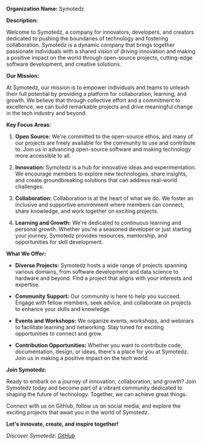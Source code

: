 **Organization Name:** Symotedz

**Description:**

Welcome to Symotedz, a company for innovators, developers, and creators dedicated to pushing the boundaries of technology and fostering collaboration. Symotedz is a dynamic company that brings together passionate individuals with a shared vision of driving innovation and making a positive impact on the world through open-source projects, cutting-edge software development, and creative solutions.

**Our Mission:**

At Symotedz, our mission is to empower individuals and teams to unleash their full potential by providing a platform for collaboration, learning, and growth. We believe that through collective effort and a commitment to excellence, we can build remarkable projects and drive meaningful change in the tech industry and beyond.

**Key Focus Areas:**

1. **Open Source:** We're committed to the open-source ethos, and many of our projects are freely available for the community to use and contribute to. Join us in advancing open-source software and making technology more accessible to all.

2. **Innovation:** Symotedz is a hub for innovative ideas and experimentation. We encourage members to explore new technologies, share insights, and create groundbreaking solutions that can address real-world challenges.

3. **Collaboration:** Collaboration is at the heart of what we do. We foster an inclusive and supportive environment where members can connect, share knowledge, and work together on exciting projects.

4. **Learning and Growth:** We're dedicated to continuous learning and personal growth. Whether you're a seasoned developer or just starting your journey, Symotedz provides resources, mentorship, and opportunities for skill development.

**What We Offer:**

- **Diverse Projects:** Symotedz hosts a wide range of projects spanning various domains, from software development and data science to hardware and beyond. Find a project that aligns with your interests and expertise.

- **Community Support:** Our community is here to help you succeed. Engage with fellow members, seek advice, and collaborate on projects to enhance your skills and knowledge.

- **Events and Workshops:** We organize events, workshops, and webinars to facilitate learning and networking. Stay tuned for exciting opportunities to connect and grow.

- **Contribution Opportunities:** Whether you want to contribute code, documentation, design, or ideas, there's a place for you at Symotedz. Join us in making a positive impact on the tech world.

**Join Symotedz:**

Ready to embark on a journey of innovation, collaboration, and growth? Join Symotedz today and become part of a vibrant community dedicated to shaping the future of technology. Together, we can achieve great things.

Connect with us on GitHub, follow us on social media, and explore the exciting projects that await you in the world of Symotedz.

**Let's innovate, create, and inspire together!**

*Discover Symotedz: [GitHub](https://github.com/symotedz)*
